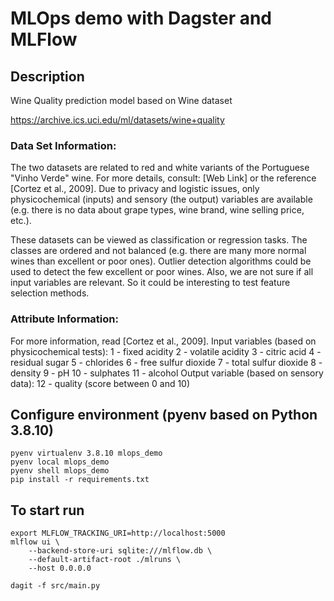 # MLOps demo with Dagster and MLFlow

## Description
Wine Quality prediction model based on Wine dataset

https://archive.ics.uci.edu/ml/datasets/wine+quality

### Data Set Information:

The two datasets are related to red and white variants of the Portuguese "Vinho Verde" wine. For more details, consult: [Web Link] or the reference [Cortez et al., 2009]. Due to privacy and logistic issues, only physicochemical (inputs) and sensory (the output) variables are available (e.g. there is no data about grape types, wine brand, wine selling price, etc.).

These datasets can be viewed as classification or regression tasks. The classes are ordered and not balanced (e.g. there are many more normal wines than excellent or poor ones). Outlier detection algorithms could be used to detect the few excellent or poor wines. Also, we are not sure if all input variables are relevant. So it could be interesting to test feature selection methods.


### Attribute Information:

For more information, read [Cortez et al., 2009].
Input variables (based on physicochemical tests):
1 - fixed acidity
2 - volatile acidity
3 - citric acid
4 - residual sugar
5 - chlorides
6 - free sulfur dioxide
7 - total sulfur dioxide
8 - density
9 - pH
10 - sulphates
11 - alcohol
Output variable (based on sensory data):
12 - quality (score between 0 and 10)


## Configure environment (pyenv based on Python 3.8.10)
```console
pyenv virtualenv 3.8.10 mlops_demo
pyenv local mlops_demo
pyenv shell mlops_demo
pip install -r requirements.txt
```

## To start run

```console
export MLFLOW_TRACKING_URI=http://localhost:5000
mlflow ui \
    --backend-store-uri sqlite:///mlflow.db \
    --default-artifact-root ./mlruns \
    --host 0.0.0.0

dagit -f src/main.py
```